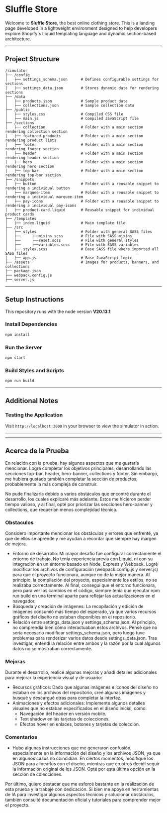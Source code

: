 # Sluffle Store

Welcome to **Sluffle Store**, the best online  clothing store. This is a landing page developed in a lightweight environment designed to help developers explore Shopify's Liquid templating language and dynamic section-based architecture.

---

## **Project Structure**

```
/simulator
├── /config
│   ├── settings_schema.json      # Defines configurable settings for sections
│   ├── settings_data.json        # Stores dynamic data for rendering sections
├── /data
│   ├── products.json             # Sample product data
│   ├── collections.json          # Sample collection data
├── /public
│   ├── styles.css                # Compiled CSS file
│   ├── main.js                   # Compiled JavaScript file
├── /sections
│   ├── collection                # Folder with a main section rendering collection section
│   ├── featured-products         # Folder with a main section rendering product lists
│   ├── footer                    # Folder with a main section rendering footer section
│   ├── header                    # Folder with a main section rendering header section
│   ├── hero                      # Folder with a main section rendering hero section
│   ├── top-bar                   # Folder with a main section rendering top-bar section
├── /snippets
│   ├── button                    # Folder with a reusable snippet to rendering a individual button
│   ├── marquee-item              # Folder with a reusable snippet to rendering a individual marquee-item
│   ├── pay-icons                 # Folder with a reusable snippet to rendering a individual pay-icons
│   ├── product-card.liquid       # Reusable snippet for individual product cards
├── /templates
│   ├── index.liquid              # Main template file
├── /src
│   ├── styles                    # Folder with general SASS files
│   ├──     ├──mixins.scss        # File with SASS mixins
│   ├──     ├──reset.scss         # File with general styles
│   ├──     ├──variables.scss     # File with SASS variables
│   ├── styles.scss               # Base SASS file where imported all SASS files
│   ├── app.js                    # Base JavaScript logic
├── /assets                       # Images for products, banners, and collections
├── package.json
├── webpack.config.js
├── server.js
```

---

## **Setup Instructions**

This repository runs with the node version **V20.13.1**

### **Install Dependencies**

```bash
npm install
```

### **Run the Server**

```bash
npm start
```

### **Build Styles and Scripts**

```bash
npm run build
```

---

## **Additional Notes**

### **Testing the Application**

Visit `http://localhost:3000` in your browser to view the simulator in action.

---
---

## Acerca de la Prueba

En relación con la prueba, hay algunos aspectos que me gustaría mencionar. Logré completar los objetivos principales, desarrollando las secciones top-bar, header, hero-banner, collections y footer. Sin embargo, me hubiera gustado también completar la sección de productos, probablemente la más compleja de construir.

No pude finalizarla debido a varios obstáculos que encontré durante el desarrollo, los cuales explicaré más adelante. Estos me hicieron perder tiempo valioso, y al final, opté por priorizar las secciones hero-banner y collections, que requerían menos complejidad técnica.

### Obstaculos

Considero importante mencionar los obstáculos y errores que enfrenté, ya que de ellos se aprende y me ayudan a recordar que siempre hay margen de mejora.

- Entorno de desarrollo: Mi mayor desafío fue configurar correctamente el entorno de trabajo. No tenía experiencia previa con Liquid, ni con su integración en un entorno basado en Node, Express y Webpack. Logré modificar los archivos de configuración (webpack.config.js y server.js) para que el proyecto funcionara, aunque no de la mejor manera. Al principio, la compilación del proyecto, especialmente los estilos, no se realizaba correctamente. Al final, conseguí que el entorno funcionara, pero para ver los cambios en el código, siempre tenía que ejecutar npm run build en una terminal aparte para reflejar las actualizaciones en el navegador.
- Búsqueda y creación de imágenes: La recopilación y edición de imágenes consumió más tiempo del esperado, ya que varios recursos gráficos del diseño no estaban disponibles en el repositorio.
- Relación entre settings_data.json y settings_schema.json: Al principio, no comprendía bien cómo interactuaban estos archivos. Pensé que no sería necesario modificar settings_schema.json, pero luego tuve problemas para renderizar varios datos desde settings_data.json. Tras investigar, entendí la relación entre ambos y la razón por la cual algunos datos no se mostraban correctamente.

### Mejoras
Durante el desarrollo, realicé algunas mejoras y añadí detalles adicionales para mejorar la experiencia visual y de usuario:

- Recursos gráficos: Dado que algunas imágenes e íconos del diseño no estaban en los archivos del repositorio, creé algunas imágenes y busqué y descargué otras para completar la interfaz.
- Animaciones y efectos adicionales: Implementé algunos detalles visuales que no estaban especificados en el diseño inicial, como:
  - Navegación del header en versión mobile.
  - Text shadow en las tarjetas de colecciones.
  - Efectos hover en enlaces, botones y tarjetas de colección.

### Comentarios
- Hubo algunas instrucciones que me generaron confusión, especialmente en la información del diseño y los archivos JSON, ya que en algunos casos no coincidían. En ciertos momentos, modifiqué los JSON para alinearlos con el diseño, mientras que en otros decidí seguir la información original de los JSON. Opté por esta última opción en la sección de colecciones.

Por último, quiero destacar que me esforcé bastante en la realización de esta prueba y la trabajé con dedicación. Si bien me apoyé en herramientas de IA para investigar algunos aspectos técnicos y solucionar obstáculos, también consulté documentación oficial y tutoriales para comprender mejor el proyecto.
